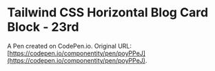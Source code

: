 # Tailwind CSS Horizontal Blog Card Block - 23rd

A Pen created on CodePen.io. Original URL: [https://codepen.io/componentity/pen/poyPPeJ](https://codepen.io/componentity/pen/poyPPeJ).


